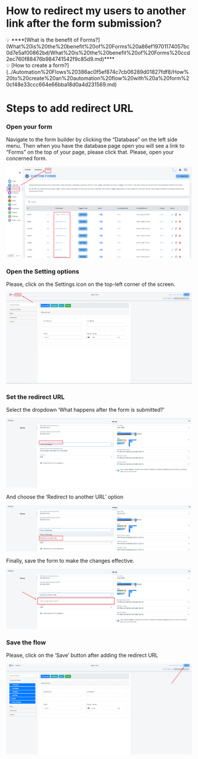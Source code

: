 # How to redirect my users to another link after the form submission?

<aside>
💡 ****[What is the benefit of Forms?](What%20is%20the%20benefit%20of%20Forms%20a86ef19701174057bc0d7e5af00862bd/What%20is%20the%20benefit%20of%20Forms%20ccd2ec760f88476b984741542f9c85d9.md)****

</aside>

<aside>
💡 [How to create a form?](../Automation%20Flows%20386ac0f5ef874c7cb06289d01827fdf8/How%20to%20create%20an%20automation%20flow%20with%20a%20form%20cf48e33ccc664e66bba18d0a4d231569.md)

</aside>

# Steps to add redirect  URL

### Open your form

Navigate to the form builder by clicking the “Database” on the left side menu. Then when you have the database page open you will see a link to “Forms” on the top of your page, please click that. Please, open your concerned form.

![Untitled](How%20to%20redirect%20my%20users%20to%20another%20link%20after%20the%20de18b2f098134a109d727d668de3d2a4/Untitled.png)

### Open the Setting options

Please, click on the Settings icon on the top-left corner of the screen.

![Untitled](How%20to%20redirect%20my%20users%20to%20another%20link%20after%20the%20de18b2f098134a109d727d668de3d2a4/Untitled%201.png)

### Set the redirect URL

Select the dropdown ‘What happens after the form is submitted?’

![Untitled](How%20to%20redirect%20my%20users%20to%20another%20link%20after%20the%20de18b2f098134a109d727d668de3d2a4/Untitled%202.png)

And choose the ‘Redirect to another URL’ option

![Untitled](How%20to%20redirect%20my%20users%20to%20another%20link%20after%20the%20de18b2f098134a109d727d668de3d2a4/Untitled%203.png)

Finally, save the form to make the changes effective.

![Untitled](How%20to%20redirect%20my%20users%20to%20another%20link%20after%20the%20de18b2f098134a109d727d668de3d2a4/Untitled%204.png)

### Save the flow

Please, click on the ‘Save’ button after adding the redirect URL

![Untitled](How%20to%20redirect%20my%20users%20to%20another%20link%20after%20the%20de18b2f098134a109d727d668de3d2a4/Untitled%205.png)